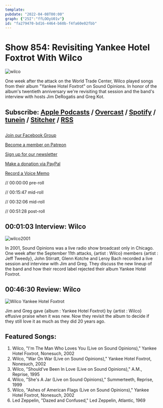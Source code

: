 ```yaml
---
template: 
pubdate: "2022-04-08T00:00"
graph: {"25I":"ffLOOyU01v"}
id: "fa279470-bd16-4464-b60b-f4fa60e02fbb"
---
```






# Show 854: Revisiting Yankee Hotel Foxtrot With Wilco

![wilco](https://static.soundopinions.org/images/2022/r-2494297-1287092138.jpeg)

One week after the attack on the World Trade Center, Wilco played songs from their album "Yankee Hotel Foxtrot" on Sound Opinions. In honor of the album's twentieth anniversary we're revisiting that session and the band's interview with hosts Jim DeRogatis and Greg Kot.



## Subscribe: [Apple Podcasts](https://itunes.apple.com/us/podcast/sound-opinions/id94793843) / [Overcast](https://overcast.fm/itunes94793843/sound-opinions) / [Spotify](https://open.spotify.com/show/1kNR8YL7TBrQuRxDdS4wtU) / [tunein](https://tunein.com/podcasts/Music-Podcasts/Sound-Opinions-p60273/) / [Stitcher](http://www.stitcher.com/podcast/sound-opinions) / [RSS](https://feeds.simplecast.com/Nn6fjnB0)



## 

[Join our Facebook Group](https://bit.ly/3sivr9T)

[Become a member on Patreon](https://bit.ly/3slWZvc)

[Sign up for our newsletter](https://bit.ly/3eEvRnG)

[Make a donation via PayPal](https://bit.ly/3dmt9lU)

[Record a Voice Memo](https://bit.ly/2RyD5Ah)

// 00:00:00 pre-roll

// 00:15:47 mid-roll

// 00:32:06 mid-roll

// 00:51:28 post-roll



## 00:01:03 Interview: Wilco

![wilco2001](https://static.soundopinions.org/images/2022/wilco-2002.jpeg)

In 2001, Sound Opinions was a live radio show broadcast only in Chicago. One week after the September 11th attacks, {artist : Wilco} members {artist : Jeff Tweedy}, John Stirratt, Glenn Kotche and Leroy Bach recorded a live session and interview with Jim and Greg. They discuss the new lineup of the band and how their record label rejected their album Yankee Hotel Foxtrot.



## 00:46:30 Review: Wilco

![Wilco Yankee Hotel Foxtrot](https://static.soundopinions.org/assets/854/25I2.jpg)

Jim and Greg gave {album : Yankee Hotel Foxtrot} by {artist : Wilco} effusive praise when it was new. Now they revisit the album to decide if they still love it as much as they did 20 years ago.



## Featured Songs:

1. Wilco, "I'm The Man Who Loves You (Live on Sound Opinions)," Yankee Hotel Foxtrot, Nonesuch, 2002
2. Wilco, "War On War (Live on Sound Opinions)," Yankee Hotel Foxtrot, Nonesuch, 2002
3. Wilco, "Should've Been In Love (Live on Sound Opinions)," A.M., Reprise, 1995
4. Wilco, "She's A Jar (Live on Sound Opinions)," Summerteeth, Reprise, 1999
5. Wilco, "Ashes of American Flags (Live on Sound Opinions)," Yankee Hotel Foxtrot, Nonesuch, 2002
6. Led Zeppelin, "Dazed and Confused," Led Zeppelin, Atlantic, 1969